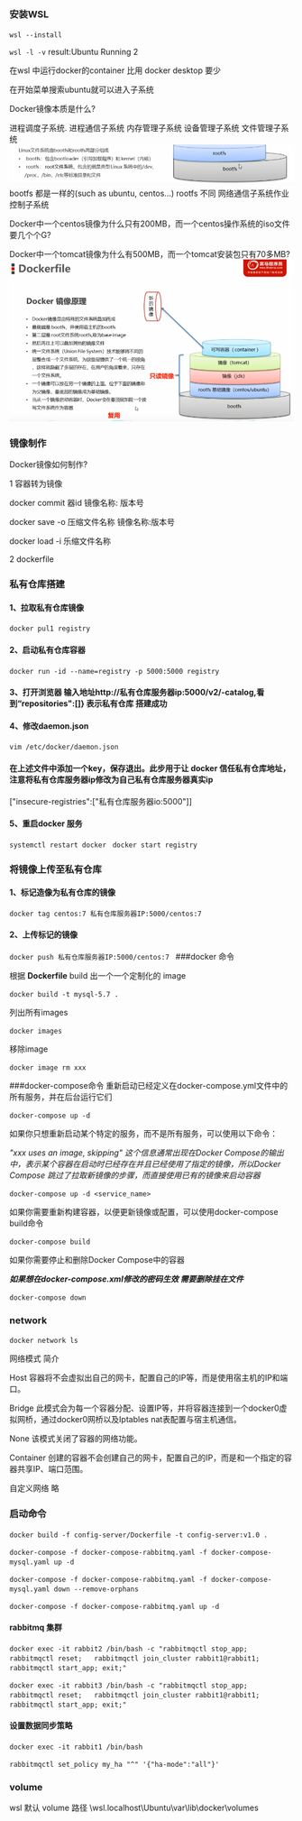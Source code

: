 ### 安装WSL
`wsl --install`

`wsl -l -v`
result:Ubuntu                 Running         2

在wsl 中运行docker的container 比用 docker desktop 要少   

在开始菜单搜索ubuntu就可以进入子系统


Docker镜像本质是什么?

进程调度子系统.
进程通信子系统
内存管理子系统
设备管理子系统
文件管理子系统
![linux文件系统](linux文件系统.png)
bootfs 都是一样的(such as ubuntu, centos...)
rootfs 不同
网络通信子系统作业控制子系统

Docker中一个centos镜像为什么只有200MB，而一个centos操作系统的iso文件要几个个G?

Docker中一个tomcat镜像为什么有500MB，而一个tomcat安装包只有70多MB?
![docker系统说明](docker系统说明.png)

### 镜像制作
Docker镜像如何制作?

1 容器转为镜像

docker commit 器id 镜像名称: 版本号

docker save -o 压缩文件名称 镜像名称:版本号

docker load -i 乐缩文件名称

2 dockerfile


### 私有仓库搭建

#### 1、拉取私有仓库镜像

`docker pul1 registry
`
#### 2、启动私有仓库容器

`docker run -id --name=registry -p 5000:5000 registry
`
#### 3、打开浏览器 输入地址http://私有仓库服务器ip:5000/v2/-catalog,看到“repositories":[]} 表示私有仓库 搭建成功

#### 4、修改daemon.json

`vim /etc/docker/daemon.json`

#### 在上述文件中添加一个key，保存退出。此步用于让 docker 信任私有仓库地址，注意将私有仓库服务器ip修改为自己私有仓库服务器真实ip

["insecure-registries":["私有仓库服务器io:5000"]]

#### 5、重启docker 服务

`systemctl restart docker
`
`docker start registry`

### 将镜像上传至私有仓库

#### 1、标记造像为私有仓库的镜像

`docker tag centos:7 私有仓库服务器IP:5000/centos:7
`
#### 2、上传标记的镜像

`docker push 私有仓库服务器IP:5000/centos:7
`
###docker 命令

根据 **Dockerfile** build 出一个一个定制化的 image

`docker build -t mysql-5.7 .`

列出所有images

`docker images`

移除image

`docker image rm xxx`

###docker-compose命令
重新启动已经定义在docker-compose.yml文件中的所有服务，并在后台运行它们

`docker-compose up -d`

如果你只想重新启动某个特定的服务，而不是所有服务，可以使用以下命令：

_"xxx uses an image, skipping" 这个信息通常出现在Docker Compose的输出中，表示某个容器在启动时已经存在并且已经使用了指定的镜像，所以Docker Compose 跳过了拉取新镜像的步骤，而直接使用已有的镜像来启动容器_

`docker-compose up -d <service_name>`

如果你需要重新构建容器，以便更新镜像或配置，可以使用docker-compose build命令

`docker-compose build`

如果你需要停止和删除Docker Compose中的容器

_**如果想在docker-compose.xml修改的密码生效 需要删除挂在文件**_

`docker-compose down`

### network

`docker network ls`

网络模式	简介

Host	容器将不会虚拟出自己的网卡，配置自己的IP等，而是使用宿主机的IP和端口。

Bridge	此模式会为每一个容器分配、设置IP等，并将容器连接到一个docker0虚拟网桥，通过docker0网桥以及Iptables nat表配置与宿主机通信。

None	该模式关闭了容器的网络功能。

Container	创建的容器不会创建自己的网卡，配置自己的IP，而是和一个指定的容器共享IP、端口范围。

自定义网络	略

### 启动命令

`docker build -f config-server/Dockerfile -t config-server:v1.0 .`

`docker-compose -f docker-compose-rabbitmq.yaml -f docker-compose-mysql.yaml up -d`

`docker-compose -f docker-compose-rabbitmq.yaml -f docker-compose-mysql.yaml down --remove-orphans`

`docker-compose -f docker-compose-rabbitmq.yaml up -d`

#### rabbitmq 集群
`docker exec -it rabbit2 /bin/bash -c "rabbitmqctl stop_app;
rabbitmqctl reset;  
rabbitmqctl join_cluster rabbit1@rabbit1; 
rabbitmqctl start_app;
exit;"`

`docker exec -it rabbit3 /bin/bash -c "rabbitmqctl stop_app;
rabbitmqctl reset;  
rabbitmqctl join_cluster rabbit1@rabbit1;
rabbitmqctl start_app;
exit;"`

#### 设置数据同步策略
`docker exec -it rabbit1 /bin/bash` 

`rabbitmqctl set_policy my_ha "^" '{"ha-mode":"all"}' `

### volume

wsl 默认 volume 路径 \\wsl.localhost\Ubuntu\var\lib\docker\volumes




